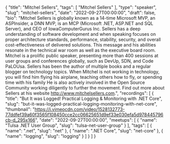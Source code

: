 {
  "title": "Mitchel Sellers",
  "tags": [
    "Mitchel Sellers"
  ],
  "type": "speaker",
  "slug": "mitchel-sellers",
  "date": "2022-09-27T00:00:00",
  "draft": false,
  "bio": "Mitchel Sellers is globally known as a 14-time Microsoft MVP, an ASPInsider, a DNN MVP, is an MCP (Microsoft .NET, ASP.NET and SQL Server), and CEO of IowaComputerGurus Inc. Sellers has a deep understanding of software development and when speaking focuses on proper architecture standards, performance, stability, security, and overall cost-effectiveness of delivered solutions. This message and his abilities resonate in the technical war room as well as the executive board room.  Mitchel is a prolific public speaker, presenting more than 400 sessions at user groups and conferences globally, such as DevUp, SDN, and Code PaLOUsa. Sellers has been the author of multiple books and a regular blogger on technology topics.  When Mitchel is not working in technology, you will find him flying his airplane, teaching others how to fly, or spending time with his family He is also actively involved in the Open Source Community working diligently to further the movement. Find out more about Sellers at his website http://www.mitchelsellers.com.",
  "recordings": [
    {
      "title": "But It was Logged! Practical Logging & Monitoring with .NET Core",
      "slug": "but-it-was-logged-practical-logging-monitoring-with-net-core",
      "thumbnail": "https://i.vimeocdn.com/video/1528132773-77ddfef39a60f3565f108450cce2cc06625651d9ef33e030efa5d978445796cb-d_295x166",
      "date": "2022-09-27T00:00:00",
      "meetups": [
        {
          "name": "Tulsa .NET User Group",
          "slug": "tulsa-net-user-group"
        }
      ],
      "tags": [
        {
          "name": ".net",
          "slug": "net"
        },
        {
          "name": ".NET Core",
          "slug": "net-core"
        },
        {
          "name": "logging",
          "slug": "logging"
        }
      ]
    }
  ]
}